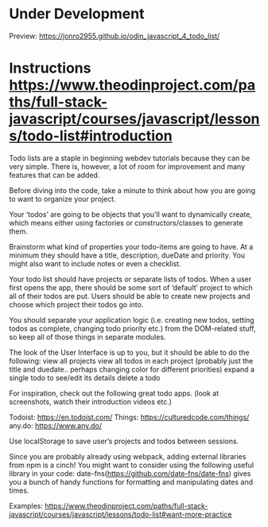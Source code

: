 # Under Development

Preview: https://jonro2955.github.io/odin_javascript_4_todo_list/

# Instructions https://www.theodinproject.com/paths/full-stack-javascript/courses/javascript/lessons/todo-list#introduction

Todo lists are a staple in beginning webdev tutorials because they can be very simple. There is, however, a lot of room for improvement and many features that can be added.

Before diving into the code, take a minute to think about how you are going to want to organize your project.

Your ‘todos’ are going to be objects that you’ll want to dynamically create, which means either using factories or constructors/classes to generate them.

Brainstorm what kind of properties your todo-items are going to have. At a minimum they should have a title, description, dueDate and priority. You might also want to include notes or even a checklist.

Your todo list should have projects or separate lists of todos. When a user first opens the app, there should be some sort of ‘default’ project to which all of their todos are put. Users should be able to create new projects and choose which project their todos go into.

You should separate your application logic (i.e. creating new todos, setting todos as complete, changing todo priority etc.) from the DOM-related stuff, so keep all of those things in separate modules.

The look of the User Interface is up to you, but it should be able to do the following:
view all projects
view all todos in each project (probably just the title and duedate.. perhaps changing color for different priorities)
expand a single todo to see/edit its details
delete a todo

For inspiration, check out the following great todo apps. (look at screenshots, watch their introduction videos etc.)

Todoist: https://en.todoist.com/
Things: https://culturedcode.com/things/
any.do: https://www.any.do/

Use localStorage to save user’s projects and todos between sessions.

Since you are probably already using webpack, adding external libraries from npm is a cinch! You might want to consider using the following useful library in your code:
date-fns(https://github.com/date-fns/date-fns) gives you a bunch of handy functions for formatting and manipulating dates and times.

Examples: https://www.theodinproject.com/paths/full-stack-javascript/courses/javascript/lessons/todo-list#want-more-practice
